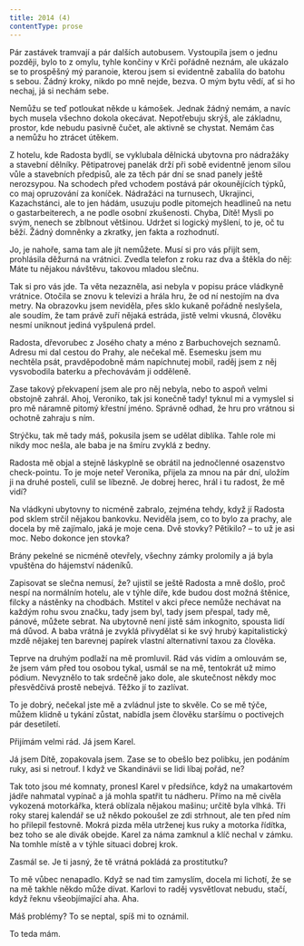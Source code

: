 ```yaml
---
title: 2014 (4)
contentType: prose
---
```


<section>

Pár zastávek tramvají a pár dalších autobusem. Vystoupila jsem o jednu později, bylo to z omylu, tyhle končiny v Krči pořádně neznám, ale ukázalo se to prospěšný mý paranoie, kterou jsem si evidentně zabalila do batohu s sebou. Žádný kroky, nikdo po mně nejde, bezva. O mým bytu vědí, ať si ho nechaj, já si nechám sebe.

Nemůžu se teď potloukat někde u kámošek. Jednak žádný nemám, a navíc bych musela všechno dokola okecávat. Nepotřebuju skrýš, ale základnu, prostor, kde nebudu pasivně čučet, ale aktivně se chystat. Nemám čas a nemůžu ho ztrácet útěkem.

Z hotelu, kde Radosta bydlí, se vyklubala dělnická ubytovna pro nádražáky a stavební dělníky. Pětipatrovej panelák drží při sobě evidentně jenom silou vůle a stavebních předpisů, ale za těch pár dní se snad panely ještě nerozsypou. Na schodech před vchodem postává pár okounějících týpků, co maj opruzování za koníček. Nádražáci na turnusech, Ukrajinci, Kazachstánci, ale to jen hádám, usuzuju podle pitomejch headlineů na netu o gastarbeiterech, a ne podle osobní zkušenosti. Chyba, Dítě! Mysli po svým, nenech se zblbnout většinou. Udržet si logický myšlení, to je, oč tu běží. Žádný domněnky a zkratky, jen fakta a rozhodnutí.

Jo, je nahoře, sama tam ale jít nemůžete. Musí si pro vás přijít sem, prohlásila děžurná na vrátnici. Zvedla telefon z roku raz dva a štěkla do něj: Máte tu nějakou návštěvu, takovou mladou slečnu.

Tak si pro vás jde. Ta věta nezazněla, asi nebyla v popisu práce vládkyně vrátnice. Otočila se znovu k televizi a hrála hru, že od ní nestojím na dva metry. Na obrazovku jsem neviděla, přes sklo kukaně pořádně neslyšela, ale soudím, že tam právě zuří nějaká estráda, jistě velmi vkusná, člověku nesmí uniknout jediná vyšpulená prdel.

Radosta, dřevorubec z Josého chaty a méno z Barbuchovejch seznamů. Adresu mi dal cestou do Prahy, ale nečekal mě. Esemesku jsem mu nechtěla psát, pravděpodobně mám napíchnutej mobil, raděj jsem z něj vysvobodila baterku a přechovávám ji odděleně.

Zase takový překvapení jsem ale pro něj nebyla, nebo to aspoň velmi obstojně zahrál. Ahoj, Veroniko, tak jsi konečně tady! tyknul mi a vymyslel si pro mě náramně pitomý křestní jméno. Správně odhad, že hru pro vrátnou si ochotně zahraju s ním.

Strýčku, tak mě tady máš, pokusila jsem se udělat diblíka. Tahle role mi nikdy moc nešla, ale baba je na šmíru zvyklá z bedny.

Radosta mě objal a stejně láskyplně se obrátil na jednočlenné osazenstvo check-pointu. To je moje neteř Veronika, přijela za mnou na pár dní, uložím ji na druhé posteli, culil se líbezně. Je dobrej herec, hrál i tu radost, že mě vidí?

Na vládkyni ubytovny to nicméně zabralo, zejména tehdy, když jí Radosta pod sklem strčil nějakou bankovku. Neviděla jsem, co to bylo za prachy, ale docela by mě zajímalo, jaká je moje cena. Dvě stovky? Pětikilo? – to už je asi moc. Nebo dokonce jen stovka?

Brány pekelné se nicméně otevřely, všechny zámky prolomily a já byla vpuštěna do hájemství nádeníků.

Zapisovat se slečna nemusí, že? ujistil se ještě Radosta a mně došlo, proč nespí na normálním hotelu, ale v týhle díře, kde budou dost možná štěnice, filcky a nástěnky na chodbách. Mstitel v akci přece nemůže nechávat na každým rohu svou značku, tady jsem byl, tady jsem přespal, tady mě, pánové, můžete sebrat. Na ubytovně není jistě sám inkognito, spousta lidí má důvod. A baba vrátná je zvyklá přivydělat si ke svý hrubý kapitalistický mzdě nějakej ten barevnej papírek vlastní alternativní taxou za člověka.

Teprve na druhým podlaží na mě promluvil. Rád vás vidím a omlouvám se, že jsem vám před tou osobou tykal, usmál se na mě, tentokrát už mimo pódium. Nevyznělo to tak srdečně jako dole, ale skutečnost někdy moc přesvědčivá prostě nebejvá. Těžko jí to zazlívat.

To je dobrý, nečekal jste mě a zvládnul jste to skvěle. Co se mě týče, můžem klidně u tykání zůstat, nabídla jsem člověku staršímu o poctivejch pár desetiletí.

Přijímám velmi rád. Já jsem Karel.

Já jsem Dítě, zopakovala jsem. Zase se to obešlo bez polibku, jen podáním ruky, asi si netrouf. I když ve Skandinávii se lidi líbaj pořád, ne?

Tak toto jsou mé komnaty, pronesl Karel v předsíňce, když na umakartovém jádře nahmatal vypínač a já mohla spatřit tu nádheru. Přímo na mě civěla vykozená motorkářka, která oblízala nějakou mašinu; určitě byla vlhká. Tři roky starej kalendář se už někdo pokoušel ze zdi strhnout, ale ten před ním ho přilepil festovně. Mokrá pizda měla utrženej kus ruky a motorka řídítka, bez toho se ale divák obejde. Karel za náma zamknul a klíč nechal v zámku. Na tomhle místě a v týhle situaci dobrej krok.

Zasmál se. Je ti jasný, že tě vrátná pokládá za prostitutku?

To mě vůbec nenapadlo. Když se nad tim zamyslím, docela mi lichotí, že se na mě takhle někdo může dívat. Karlovi to raděj vysvětlovat nebudu, stačí, když řeknu všeobjímající aha. Aha.

Máš problémy? To se neptal, spíš mi to oznámil.

To teda mám.

</section>
